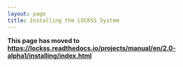 ```yaml
---
layout: page
title: Installing the LOCKSS System
---
```


**This page has moved to <https://lockss.readthedocs.io/projects/manual/en/2.0-alpha1/installing/index.html>**